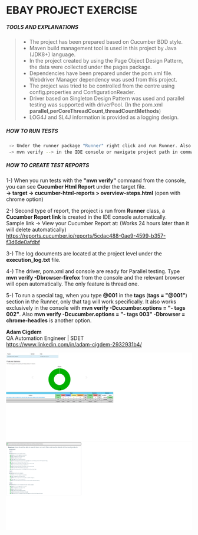 #  EBAY PROJECT EXERCISE

##### TOOLS AND EXPLANATIONS
>- The project has been prepared based on Cucumber BDD style.    
>- Maven build management tool is used in this project by Java (JDK8+) language.
>- In the project created by using the Page Object Design Pattern, the data were collected under the pages package.
>- Dependencies have been prepared under the pom.xml file. Webdriver Manager dependency was used from this project.
>- The project was tried to be controlled from the centre using config.properties and ConfigurationReader.
>- Driver based on Singleton Design Pattern was used and parallel testing was supported with driverPool. (In the pom.xml  **parallel,perCoreThreadCount,threadCountMethods**)
>- LOG4J and SL4J information is provided as a logging design.

##### HOW TO RUN TESTS
```sh
 -> Under the runner package "Runner" right click and run Runner. Also path "src > test > java > com > ebay > runner > Runner"
 -> mvn verify --> in the IDE console or navigate project path in command line and run.
```
##### HOW TO CREATE TEST REPORTS

1-) When you run tests with the **"mvn verify"** command from the console, you can see **Cucumber Html Report** under the target file.       
**-> target -> cucumber-html-reports > overview-steps.html** (open with chrome option)

2-) Second type of report, the project is run from **Runner** class, a **Cucumber Report link** is created in the IDE console automatically.       
 Sample link -> View your Cucumber Report at:   (Works 24 hours later than it will delete automatically)                                         
                 https://reports.cucumber.io/reports/5cdac488-0ae9-4599-b357-f3d6de0afdbf    

3-) The log documents are located at the project level under the **execution_log.txt** file.

4-) The driver, pom.xml and console are ready for Parallel testing. Type **mvn verify  -Dbrowser-firefox** from the console and the relevant browser will open automatically. 
The only feature is thread one.

5-) To run a special tag, when you type **@001** in the **tags** (**tags = "@001"**) section in the Runner, only that tag will work specifically. 
It also works exclusively in the console with **mvn verify -Dcucumber.options = "- tags 002"**. Also **mvn verify -Dcucumber.options = "- tags 003" -Dbrowser = chrome-headles** is another option.


**Adam Cigdem**    
QA Automation Engineer | SDET     
https://www.linkedin.com/in/adam-cigdem-2932931b4/ 


![](report_images/report1.png)
![](report_images/cucumber%20report.png)   



                 
